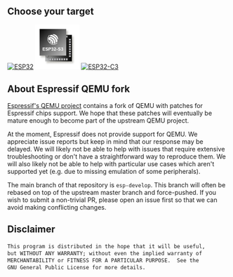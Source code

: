 ## Choose your target

[<img alt="ESP32" width="20%" src="imgs/esp32.png" />](esp32/README.md)
[<img alt="ESP32-S3" width="20%" src="imgs/esp32s3.png" />](esp32s3/README.md)
[<img alt="ESP32-C3" width="20%" src="imgs/esp32c3.png" />](esp32c3/README.md)

## About Espressif QEMU fork

[Espressif's QEMU project](https://github.com/espressif/qemu) contains a fork of QEMU with patches for Espressif chips support. We hope that these patches will eventually be mature enough to become part of the upstream QEMU project.

At the moment, Espressif does not provide support for QEMU. We appreciate issue reports but keep in mind that our response may be delayed. We will likely not be able to help with issues that require extensive troubleshooting or don't have a straightforward way to reproduce them. We will also likely not be able to help with particular use cases which aren't supported yet (e.g. due to missing emulation of some peripherals).

The main branch of that repository is `esp-develop`. This branch will often be rebased on top of the upstream master branch and force-pushed. If you wish to submit a non-trivial PR, please open an issue first so that we can avoid making conflicting changes.

## Disclaimer

```
This program is distributed in the hope that it will be useful,
but WITHOUT ANY WARRANTY; without even the implied warranty of
MERCHANTABILITY or FITNESS FOR A PARTICULAR PURPOSE.  See the
GNU General Public License for more details.
```
